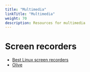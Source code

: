 ```yaml
---
title: "Multimedia"
linkTitle: "Multimedia"
weight: 70
description: Resources for multimedia
---
```


# Screen recorders
* [Best Linux screen recorders](https://itsfoss.com/best-linux-screen-recorders/)
* [Olive](https://www.olivevideoeditor.org/)
